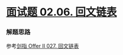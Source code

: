 # [面试题 02.06. 回文链表](https://leetcode-cn.com/problems/palindrome-linked-list-lcci/)

### 解题思路
参考[剑指 Offer II 027. 回文链表](https://leetcode-cn.com/problems/aMhZSa/)
